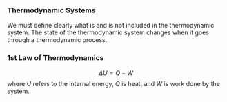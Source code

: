 ### Thermodynamic Systems
We must define clearly what is and is not included in the thermodynamic system. The state of the thermodynamic system changes when it goes through a thermodynamic process.

### 1st Law of Thermodynamics
$$
\Delta U = Q-W
$$
where $U$ refers to the internal energy, $Q$ is heat, and $W$ is work done by the system.